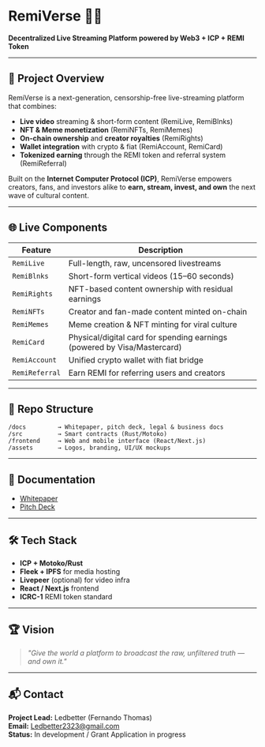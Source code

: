 # RemiVerse 🎥🌐

**Decentralized Live Streaming Platform powered by Web3 + ICP + REMI Token**

---

## 🚀 Project Overview

RemiVerse is a next-generation, censorship-free live-streaming platform that combines:

- **Live video** streaming & short-form content (RemiLive, RemiBlnks)
- **NFT & Meme monetization** (RemiNFTs, RemiMemes)
- **On-chain ownership** and **creator royalties** (RemiRights)
- **Wallet integration** with crypto & fiat (RemiAccount, RemiCard)
- **Tokenized earning** through the REMI token and referral system (RemiReferral)

Built on the **Internet Computer Protocol (ICP)**, RemiVerse empowers creators, fans, and investors alike to **earn, stream, invest, and own** the next wave of cultural content.

---

## 🌐 Live Components

| Feature        | Description |
|----------------|-------------|
| `RemiLive`     | Full-length, raw, uncensored livestreams |
| `RemiBlnks`    | Short-form vertical videos (15–60 seconds) |
| `RemiRights`   | NFT-based content ownership with residual earnings |
| `RemiNFTs`     | Creator and fan-made content minted on-chain |
| `RemiMemes`    | Meme creation & NFT minting for viral culture |
| `RemiCard`     | Physical/digital card for spending earnings (powered by Visa/Mastercard) |
| `RemiAccount`  | Unified crypto wallet with fiat bridge |
| `RemiReferral` | Earn REMI for referring users and creators |

---

## 📁 Repo Structure

```
/docs         → Whitepaper, pitch deck, legal & business docs  
/src          → Smart contracts (Rust/Motoko)  
/frontend     → Web and mobile interface (React/Next.js)  
/assets       → Logos, branding, UI/UX mockups  
```

---

## 📖 Documentation

- [Whitepaper](docs/RemiVerse_Whitepaper.pdf)
- [Pitch Deck](docs/RemiVerse_PitchDeck.pdf)

---

## 🛠️ Tech Stack

- **ICP + Motoko/Rust**
- **Fleek + IPFS** for media hosting
- **Livepeer** (optional) for video infra
- **React / Next.js** frontend
- **ICRC-1** REMI token standard

---

## 🏆 Vision

> *"Give the world a platform to broadcast the raw, unfiltered truth — and own it."*

---

## 📬 Contact

**Project Lead:** Ledbetter (Fernando Thomas)  
**Email:** Ledbetter2323@gmail.com  
**Status:** In development / Grant Application in progress  
